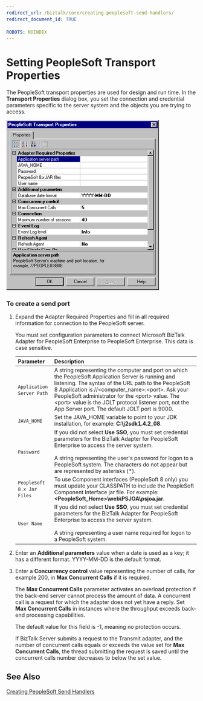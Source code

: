 ```yaml
---
redirect_url: /biztalk/core/creating-peoplesoft-send-handlers/
redirect_document_id: TRUE

ROBOTS: NOINDEX
--- 
```


# Setting PeopleSoft Transport Properties
The PeopleSoft transport properties are used for design and run time. In the **Transport Properties** dialog box, you set the connection and credential parameters specific to the server system and the objects you are trying to access.  
  
 ![](../core/media/peop-peoplesofttransportpropertiess.gif "Peop_PeopleSoftTransportPropertiess")  
  
### To create a send port  
  
1.  Expand the Adapter Required Properties and fill in all required information for connection to the PeopleSoft server.  
  
     You must set configuration parameters to connect Microsoft BizTalk Adapter for PeopleSoft Enterprise to PeopleSoft Enterprise. This data is case sensitive.  
  
    |Parameter|Description|  
    |---------------|-----------------|  
    |`Application Server Path`|A string representing the computer and port on which the PeopleSoft Application Server is running and listening. The syntax of the URL path to the PeopleSoft 8 Application is //<computer_name>:\<port>. Ask your PeopleSoft administrator for the \<port> value. The \<port> value is the JOLT protocol listener port, not the App Server port. The default JOLT port is 9000.|  
    |`JAVA_HOME`|Set the JAVA_HOME variable to point to your JDK installation, for example: **C:\j2sdk1.4.2_08**.|  
    |`Password`|If you did not select **Use SSO**, you must set credential parameters for the BizTalk Adapter for PeopleSoft Enterprise to access the server system.<br /><br /> A string representing the user's password for logon to a PeopleSoft system. The characters do not appear but are represented by asterisks (*).|  
    |`PeopleSoft 8.x Jar Files`|To use Ccmponent interfaces (PeopleSoft 8 only) you must update your CLASSPATH to include the PeopleSoft Component Interface jar file. For example: **<PeopleSoft_Home>\web\PSJOA\psjoa.jar**.|  
    |`User Name`|If you did not select **Use SSO**, you must set credential parameters for the BizTalk Adapter for PeopleSoft Enterprise to access the server system.<br /><br /> A string representing a user name required for logon to a PeopleSoft system.|  
  
2.  Enter an **Additional parameters** value when a date is used as a key; it has a different format. YYYY-MM-DD is the default format.  
  
3.  Enter a **Concurrency control** value representing the number of calls, for example 200, in **Max Concurrent Calls** if it is required.  
  
     The **Max Concurrent Calls** parameter activates an overload protection if the back-end server cannot process the amount of data. A concurrent call is a request for which the adapter does not yet have a reply. Set **Max Concurrent Calls** in instances where the throughput exceeds back-end processing capabilities.  
  
     The default value for this field is -1, meaning no protection occurs.  
  
     If BizTalk Server submits a request to the Transmit adapter, and the number of concurrent calls equals or exceeds the value set for **Max Concurrent Calls**, the thread submitting the request is saved until the concurrent calls number decreases to below the set value.  
  
## See Also  
 [Creating PeopleSoft Send Handlers](../core/creating-peoplesoft-send-handlers.md)